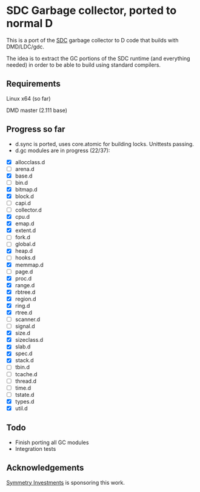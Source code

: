 # SDC Garbage collector, ported to normal D

This is a port of the [SDC](https://github.com/snazzy-d/sdc) garbage collector to D code that builds with DMD/LDC/gdc.

The idea is to extract the GC portions of the SDC runtime (and everything needed) in order to be able to build using standard compilers.

## Requirements

Linux x64 (so far)

DMD master (2.111 base)

## Progress so far

- d.sync is ported, uses core.atomic for building locks. Unittests passing.
- d.gc modules are in progress (22/37):
- [X] allocclass.d
- [ ] arena.d
- [X] base.d
- [ ] bin.d
- [X] bitmap.d
- [X] block.d
- [ ] capi.d
- [ ] collector.d
- [X] cpu.d
- [X] emap.d
- [X] extent.d
- [ ] fork.d
- [ ] global.d
- [X] heap.d
- [ ] hooks.d
- [X] memmap.d
- [ ] page.d
- [X] proc.d
- [X] range.d
- [X] rbtree.d
- [X] region.d
- [X] ring.d
- [X] rtree.d
- [ ] scanner.d
- [ ] signal.d
- [X] size.d
- [X] sizeclass.d
- [X] slab.d
- [X] spec.d
- [X] stack.d
- [ ] tbin.d
- [ ] tcache.d
- [ ] thread.d
- [ ] time.d
- [ ] tstate.d
- [X] types.d
- [X] util.d

## Todo

- Finish porting all GC modules
- Integration tests

## Acknowledgements

[Symmetry Investments](https://symmetryinvestments.com/) is sponsoring this work.
